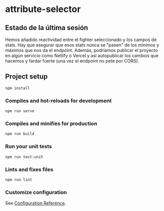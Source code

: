 # attribute-selector

## Estado de la última sesión

Hemos añadido reactividad entre el fighter seleccionado y los campos de stats. Hay que asegurar que
esos stats nunca se "pasen" de los mínimos y máximos que nos da el endpoint. Además, podríamos publicar
el proyecto en algún servicio como Netlify o Vercel y así autopublicar los cambios que hacemos y fardar
fuerte (una vez el endpoint no pete por CORS).

## Project setup

```
npm install
```

### Compiles and hot-reloads for development

```
npm run serve
```

### Compiles and minifies for production

```
npm run build
```

### Run your unit tests

```
npm run test:unit
```

### Lints and fixes files

```
npm run lint
```

### Customize configuration

See [Configuration Reference](https://cli.vuejs.org/config/).
